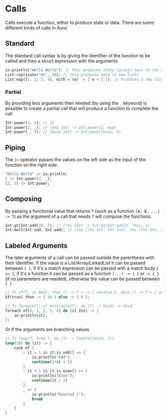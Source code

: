 # Calls

Calls execute a function, either to produce state or data. There are some different kinds of calls in Aura:

## Standard

The standard call syntax is by giving the identifier of the function to be called and then a struct expression with the arguments

```rs
io:println("Hello World"); // This produces state (prints text to the console)
List:replicate("Hi", 10); // This produces data (a new list)
List:map([1, 2, 3, 4], with = (e) -> { e + 1 }); // Produces a new list by mapping
```

### Partial

By providing less arguments then needed (by using the `_` keyword) is possible to create a partial call that will produce a function to complete the call

```rs
Int:power(2, 5); // 32
Int:power(2, _); // (exp Int) -> Int:power(2, exp)
Int:power(_, 5); // (base Int) -> Int:power(base, 5)
```

## Piping

The `|>` operator passes the values on the left side as the input of the function on the right side.

```rs
"Hello World" |> io:println;
5 |> Int:power(2, _);
(2, 5) |> Int:power;
```

## Composing

By passing a functional value that returns `T` (such as a function `(A, B, ...) -> T`) as the argument of a call that needs `T` will compose the functions.

```rs
Int:gt(Int:add(2), 2); // (rhs Int) -> Int:gt(Int:add(2, rhs), 2)
Int:mult(Int:add, Int:add); // (lhs (lhs Int, rhs Int), rhs (lhs Int, rhs Int)) -> Int:gt(Int:add(lhs.lhs, lhs.rhs), Int:add(rhs.lhs, rhs.rhs))
```

## Labeled Arguments

The later arguments of a call can be passed outside the parenthesis with their identifier. If the value is a List/Array/LinkedList it can be passed between `[ ]`, if it's a match expression can be passed with a match body `{ => }`, if it's a function it can be passed as a function `(...) -> { }` or `-> { }` (if no parameters are needed), otherwise the value can be passed between `{ }` 

```rs
// fn if(T; is Bool, then () -> T = -> { unvalue }, else () -> T = { unvalue }) -> T
if(true) then -> { 10 } else -> { 0 }; 

// fn foreach(T; of #iterable(T), do (T) -> Void) -> Void
foreach of[0, 1, 2, 3, 4] do (it Int) -> { 
    io:println(it); 
};
```

Or if the arguments are branching values

```rs
// fn loop(T; from T, do (T) -> Control(Void, T))
loop(10) do (it) -> {
    case of {
        ~ it > 1 && it:is_odd() => {
            io:println("Odd");
            continue(3*it + 1)
        },
        ~ it > 1 && it:is_even() => {
            io:println("Even");
            continue(it / 2)
        },
        _ => {
            io:println("Reached 1");
            break
        }
    }
}
```
